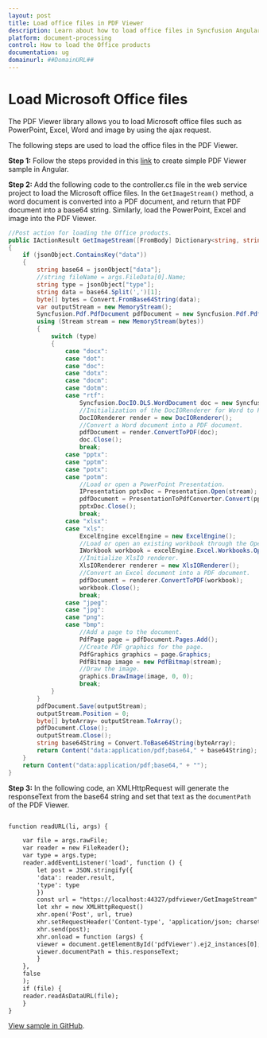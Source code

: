 ```yaml
---
layout: post
title: Load office files in PDF Viewer
description: Learn about how to load office files in Syncfusion Angular Pdfviewer component of Syncfusion Essential JS 2 and more.
platform: document-processing
control: How to load the Office products
documentation: ug
domainurl: ##DomainURL##
---
```


# Load Microsoft Office files

The PDF Viewer library allows you to load Microsoft office files such as PowerPoint, Excel, Word and image by using the ajax request.

The following steps are used to load the office files in the PDF Viewer.

**Step 1:** Follow the steps provided in this [link](https://help.syncfusion.com/document-processing/pdf/pdf-viewer/angular/getting-started) to create simple PDF Viewer sample in Angular.

**Step 2:** Add the following code to the controller.cs file in the web service project to load the Microsoft office files. In the `GetImageStream()` method, a word document is converted into a PDF document, and return that PDF document into a base64 string. Similarly, load the PowerPoint, Excel and image into the PDF Viewer.

```c#
//Post action for loading the Office products.
public IActionResult GetImageStream([FromBody] Dictionary<string, string> jsonObject)
{
    if (jsonObject.ContainsKey("data"))
    {
        string base64 = jsonObject["data"];
        //string fileName = args.FileData[0].Name;
        string type = jsonObject["type"];
        string data = base64.Split(',')[1];
        byte[] bytes = Convert.FromBase64String(data);
        var outputStream = new MemoryStream();
        Syncfusion.Pdf.PdfDocument pdfDocument = new Syncfusion.Pdf.PdfDocument();
        using (Stream stream = new MemoryStream(bytes))
        {
            switch (type)
            {
                case "docx":
                case "dot":
                case "doc":
                case "dotx":
                case "docm":
                case "dotm":
                case "rtf":
                    Syncfusion.DocIO.DLS.WordDocument doc = new Syncfusion.DocIO.DLS.WordDocument(stream, GetWFormatType(type));
                    //Initialization of the DocIORenderer for Word to PDF conversion.
                    DocIORenderer render = new DocIORenderer();
                    //Convert a Word document into a PDF document.
                    pdfDocument = render.ConvertToPDF(doc);
                    doc.Close();
                    break;
                case "pptx":
                case "pptm":
                case "potx":
                case "potm":
                    //Load or open a PowerPoint Presentation.
                    IPresentation pptxDoc = Presentation.Open(stream);
                    pdfDocument = PresentationToPdfConverter.Convert(pptxDoc);
                    pptxDoc.Close();
                    break;
                case "xlsx":
                case "xls":
                    ExcelEngine excelEngine = new ExcelEngine();
                    //Load or open an existing workbook through the Open method of IWorkbooks.
                    IWorkbook workbook = excelEngine.Excel.Workbooks.Open(stream);
                    //Initialize XlsIO renderer.
                    XlsIORenderer renderer = new XlsIORenderer();
                    //Convert an Excel document into a PDF document.
                    pdfDocument = renderer.ConvertToPDF(workbook);
                    workbook.Close();
                    break;
                case "jpeg":
                case "jpg":
                case "png":
                case "bmp":
                    //Add a page to the document.
                    PdfPage page = pdfDocument.Pages.Add();
                    //Create PDF graphics for the page.
                    PdfGraphics graphics = page.Graphics;
                    PdfBitmap image = new PdfBitmap(stream);
                    //Draw the image.
                    graphics.DrawImage(image, 0, 0);
                    break;
            }
        }
        pdfDocument.Save(outputStream);
        outputStream.Position = 0;
        byte[] byteArray= outputStream.ToArray();
        pdfDocument.Close();
        outputStream.Close();
        string base64String = Convert.ToBase64String(byteArray);
        return Content("data:application/pdf;base64," + base64String);
    }
    return Content("data:application/pdf;base64," + "");
}

```

**Step 3:** In the following code, an XMLHttpRequest will generate the responseText from the base64 string and set that text as the `documentPath` of the PDF Viewer.

```html

function readURL(li, args) {

    var file = args.rawFile;
    var reader = new FileReader();
    var type = args.type;
    reader.addEventListener('load', function () {
        let post = JSON.stringify({
        'data': reader.result,
        'type': type
        })
        const url = "https://localhost:44327/pdfviewer/GetImageStream"
        let xhr = new XMLHttpRequest()
        xhr.open('Post', url, true)
        xhr.setRequestHeader('Content-type', 'application/json; charset=UTF-8')
        xhr.send(post);
        xhr.onload = function (args) {
        viewer = document.getElementById('pdfViewer').ej2_instances[0];
        viewer.documentPath = this.responseText;
        }
    },
    false
    );
    if (file) {
    reader.readAsDataURL(file);
    }
}

```

[View sample in GitHub](https://github.com/SyncfusionExamples/angular-pdf-viewer-examples/tree/master/Common/Load%20PDF%2C%20Excel%2C%20PPT%20file%20types).